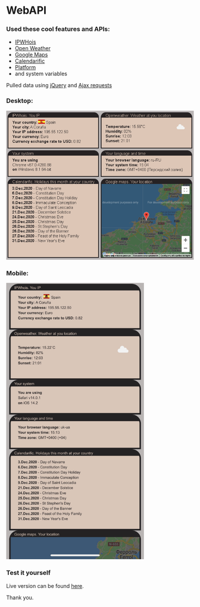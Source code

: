 # WebAPI

### Used these cool features and APIs:
- [IPWHois](https://ipwhois.io/ "IPWhois")
- [Open Weather](https://openweathermap.org/api "Open Weather")
- [Google Maps](https://developers.google.com/maps/documentation/javascript/overview "Google Maps")
- [Calendarific](https://calendarific.com/ "Calendarific")
- [Platform](https://cdnjs.com/libraries/platform "Platform")
- and system variables
     
Pulled data using [jQuery](https://jquery.com/ "jQuery") and [Ajax requests](https://api.jquery.com/jquery.ajax/ "Ajax requests")
### Desktop:   
<img src="./src/screen.png" />     
     
### Mobile:   
<img src="./src/mobile.png" width="370"/> 

      
### Test it yourself
Live version can be found [here](http://artem-soroka.tk/pages/api/ "API").   
     
Thank you.